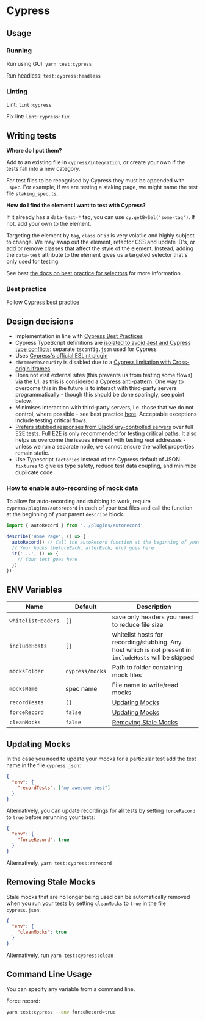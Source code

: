 # Cypress

## Usage

### Running

Run using GUI: `yarn test:cypress`

Run headless: `test:cypress:headless`

### Linting

Lint: `lint:cypress`

Fix lint: `lint:cypress:fix`

## Writing tests

**Where do I put them?**

Add to an existing file in `cypress/integration`, or create your own if the tests fall into a new category.

For test files to be recognised by Cypress they must be appended with `_spec`. For example, if we are testing a staking page, we might name the test file `staking_spec.ts`.

**How do I find the element I want to test with Cypress?**

If it already has a `data-test-*` tag, you can use `cy.getBySel('some-tag')`. If not, add your own to the element.

Targeting the element by `tag`, `class` or `id` is very volatile and highly subject to change. We may swap out the element, refactor CSS and update ID's, or add or remove classes that affect the style of the element.
Instead, adding the `data-test` attribute to the element gives us a targeted selector that's only used for testing.

See best [the docs on best practice for selectors](https://docs.cypress.io/guides/references/best-practices#How-It-Works) for more information.

### Best practice

Follow [Cypress best practice](https://docs.cypress.io/guides/references/best-practices)

## Design decisions

- Implementation in line with [Cypress Best Practices](https://docs.cypress.io/guides/references/best-practices)
- Cypress TypeScript definitions are [isolated to avoid Jest and Cypress type conflicts](https://docs.cypress.io/guides/tooling/typescript-support#Clashing-types-with-Jest): separate `tsconfig.json` used for Cypress
- Uses [Cypress's official ESLint plugin](https://github.com/cypress-io/eslint-plugin-cypress)
- `chromeWebSecurity` is disabled due to a [Cypress limitation with Cross-origin iframes](https://docs.cypress.io/guides/guides/web-security#Cross-origin-iframes)
- Does not visit external sites (this prevents us from testing some flows) via the UI, as this is considered a [Cypress anti-pattern](https://docs.cypress.io/guides/references/best-practices#Visiting-external-sites). One way to overcome this in the future is to interact with third-party servers programmatically - though this should be done sparingly, see point below.
- Minimises interaction with third-party servers, i.e. those that we do not control, where possible - see best practice [here](https://docs.cypress.io/guides/references/best-practices#3rd-party-servers). Acceptable exceptions include testing critical flows.
- [Prefers stubbed responses from BlackFury-controlled servers](https://docs.cypress.io/guides/references/best-practices#3rd-party-servers) over full E2E tests. Full E2E is only recommended for testing critical paths. It also helps us overcome the issues inherent with testing _real_ addresses - unless we run a separate node, we cannot ensure the wallet properties remain static.
- Use Typescript `factories` instead of the Cypress default of JSON `fixtures` to give us type safety, reduce test data coupling, and minimize duplicate code

### How to enable auto-recording of mock data

To allow for auto-recording and stubbing to work, require `cypress/plugins/autorecord` in each of your test files and call the function at the beginning of your parent `describe` block.

```ts
import { autoRecord } from '../plugins/autorecord'

describe('Home Page', () => {
  autoRecord() // Call the autoRecord function at the beginning of your describe block
  // Your hooks (beforeEach, afterEach, etc) goes here
  it('...', () => {
    // Your test goes here
  })
})
```

## ENV Variables

| Name               | Default         | Description                                                                                             |
|--------------------|-----------------|---------------------------------------------------------------------------------------------------------|
| `whitelistHeaders` | `[]`            | save only headers you need to reduce file size                                                          |
| `includeHosts`     | `[]`            | whitelist hosts for recording/stubbing. Any host which is not present in `includeHosts` will be skipped |
| `mocksFolder`      | `cypress/mocks` | Path to folder containing mock files                                                                    |
| `mocksName`        | spec name       | File name to write/read mocks                                                                           |
| `recordTests`      | `[]`            | [Updating Mocks](#updating-mocks)                                                                       |
| `forceRecord`      | `false`         | [Updating Mocks](#updating-mocks)                                                                       |
| `cleanMocks`       | `false`         | [Removing Stale Mocks](#removing-stale-mocks)                                                           |

## Updating Mocks

In the case you need to update your mocks for a particular test add the test name in the file `cypress.json`:

```json
{
  "env": {    
    "recordTests": ["my awesome test"]
  }
}
```

Alternatively, you can update recordings for all tests by setting `forceRecord` to `true` before rerunning your tests:

```json
{
  "env": {    
    "forceRecord": true
  }
}
```

Alternatively, `yarn test:cypress:rerecord`

## Removing Stale Mocks

Stale mocks that are no longer being used can be automatically removed when you run your tests by setting `cleanMocks` to `true` in the file `cypress.json`:

```json
{
  "env": {
    "cleanMocks": true
  }
}
```

Alternatively, run `yarn test:cypress:clean`

## Command Line Usage

You can specify any variable from a command line.

Force record:

```bash
yarn test:cypress --env forceRecord=true
```
